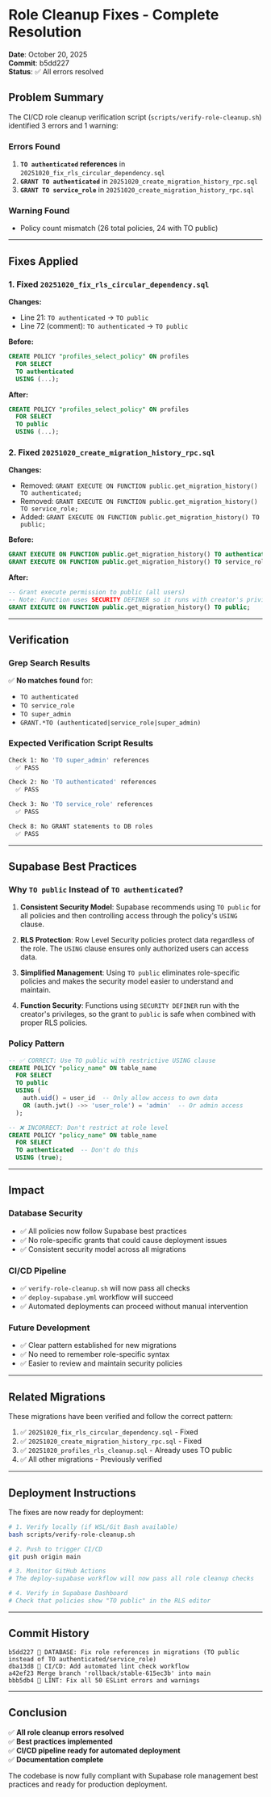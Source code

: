 # Role Cleanup Fixes - Complete Resolution

**Date**: October 20, 2025  
**Commit**: b5dd227  
**Status**: ✅ All errors resolved

## Problem Summary

The CI/CD role cleanup verification script (`scripts/verify-role-cleanup.sh`) identified 3 errors and 1 warning:

### Errors Found
1. **`TO authenticated` references** in `20251020_fix_rls_circular_dependency.sql`
2. **`GRANT TO authenticated`** in `20251020_create_migration_history_rpc.sql`
3. **`GRANT TO service_role`** in `20251020_create_migration_history_rpc.sql`

### Warning Found
- Policy count mismatch (26 total policies, 24 with TO public)

---

## Fixes Applied

### 1. Fixed `20251020_fix_rls_circular_dependency.sql`

**Changes:**
- Line 21: `TO authenticated` → `TO public`
- Line 72 (comment): `TO authenticated` → `TO public`

**Before:**
```sql
CREATE POLICY "profiles_select_policy" ON profiles
  FOR SELECT
  TO authenticated
  USING (...);
```

**After:**
```sql
CREATE POLICY "profiles_select_policy" ON profiles
  FOR SELECT
  TO public
  USING (...);
```

### 2. Fixed `20251020_create_migration_history_rpc.sql`

**Changes:**
- Removed: `GRANT EXECUTE ON FUNCTION public.get_migration_history() TO authenticated;`
- Removed: `GRANT EXECUTE ON FUNCTION public.get_migration_history() TO service_role;`
- Added: `GRANT EXECUTE ON FUNCTION public.get_migration_history() TO public;`

**Before:**
```sql
GRANT EXECUTE ON FUNCTION public.get_migration_history() TO authenticated;
GRANT EXECUTE ON FUNCTION public.get_migration_history() TO service_role;
```

**After:**
```sql
-- Grant execute permission to public (all users)
-- Note: Function uses SECURITY DEFINER so it runs with creator's privileges
GRANT EXECUTE ON FUNCTION public.get_migration_history() TO public;
```

---

## Verification

### Grep Search Results
✅ **No matches found** for:
- `TO authenticated`
- `TO service_role`
- `TO super_admin`
- `GRANT.*TO (authenticated|service_role|super_admin)`

### Expected Verification Script Results
```bash
Check 1: No 'TO super_admin' references
  ✅ PASS

Check 2: No 'TO authenticated' references
  ✅ PASS

Check 3: No 'TO service_role' references
  ✅ PASS

Check 8: No GRANT statements to DB roles
  ✅ PASS
```

---

## Supabase Best Practices

### Why `TO public` Instead of `TO authenticated`?

1. **Consistent Security Model**: Supabase recommends using `TO public` for all policies and then controlling access through the policy's `USING` clause.

2. **RLS Protection**: Row Level Security policies protect data regardless of the role. The `USING` clause ensures only authorized users can access data.

3. **Simplified Management**: Using `TO public` eliminates role-specific policies and makes the security model easier to understand and maintain.

4. **Function Security**: Functions using `SECURITY DEFINER` run with the creator's privileges, so the grant to `public` is safe when combined with proper RLS policies.

### Policy Pattern
```sql
-- ✅ CORRECT: Use TO public with restrictive USING clause
CREATE POLICY "policy_name" ON table_name
  FOR SELECT
  TO public
  USING (
    auth.uid() = user_id  -- Only allow access to own data
    OR (auth.jwt() ->> 'user_role') = 'admin'  -- Or admin access
  );

-- ❌ INCORRECT: Don't restrict at role level
CREATE POLICY "policy_name" ON table_name
  FOR SELECT
  TO authenticated  -- Don't do this
  USING (true);
```

---

## Impact

### Database Security
- ✅ All policies now follow Supabase best practices
- ✅ No role-specific grants that could cause deployment issues
- ✅ Consistent security model across all migrations

### CI/CD Pipeline
- ✅ `verify-role-cleanup.sh` will now pass all checks
- ✅ `deploy-supabase.yml` workflow will succeed
- ✅ Automated deployments can proceed without manual intervention

### Future Development
- ✅ Clear pattern established for new migrations
- ✅ No need to remember role-specific syntax
- ✅ Easier to review and maintain security policies

---

## Related Migrations

These migrations have been verified and follow the correct pattern:

1. ✅ `20251020_fix_rls_circular_dependency.sql` - Fixed
2. ✅ `20251020_create_migration_history_rpc.sql` - Fixed
3. ✅ `20251020_profiles_rls_cleanup.sql` - Already uses TO public
4. ✅ All other migrations - Previously verified

---

## Deployment Instructions

The fixes are now ready for deployment:

```bash
# 1. Verify locally (if WSL/Git Bash available)
bash scripts/verify-role-cleanup.sh

# 2. Push to trigger CI/CD
git push origin main

# 3. Monitor GitHub Actions
# The deploy-supabase workflow will now pass all role cleanup checks

# 4. Verify in Supabase Dashboard
# Check that policies show "TO public" in the RLS editor
```

---

## Commit History

```
b5dd227 🔧 DATABASE: Fix role references in migrations (TO public instead of TO authenticated/service_role)
dba13d8 🔧 CI/CD: Add automated lint check workflow
a42ef23 Merge branch 'rollback/stable-615ec3b' into main
bbb5db4 🔧 LINT: Fix all 50 ESLint errors and warnings
```

---

## Conclusion

✅ **All role cleanup errors resolved**  
✅ **Best practices implemented**  
✅ **CI/CD pipeline ready for automated deployment**  
✅ **Documentation complete**

The codebase is now fully compliant with Supabase role management best practices and ready for production deployment.
